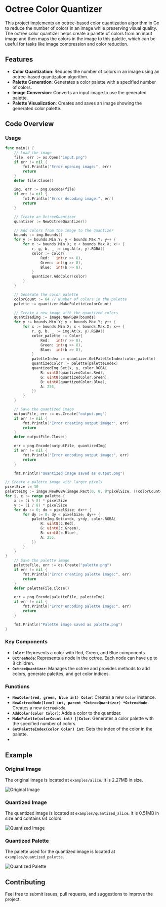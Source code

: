 # Octree Color Quantizer

This project implements an octree-based color quantization algorithm in Go to reduce the number of colors in an image while preserving visual quality. The octree color quantizer helps create a palette of colors from an input image and then maps the colors in the image to this palette, which can be useful for tasks like image compression and color reduction.

## Features

- **Color Quantization**: Reduces the number of colors in an image using an octree-based quantization algorithm.
- **Palette Generation**: Generates a color palette with a specified number of colors.
- **Image Conversion**: Converts an input image to use the generated palette.
- **Palette Visualization**: Creates and saves an image showing the generated color palette.

## Code Overview

### Usage

```go
func main() {
    // Load the image
    file, err := os.Open("input.png")
    if err != nil {
        fmt.Println("Error opening image:", err)
        return
    }
    defer file.Close()

    img, err := png.Decode(file)
    if err != nil {
        fmt.Println("Error decoding image:", err)
        return
    }

    // Create an OctreeQuantizer
    quantizer := NewOctreeQuantizer()

    // Add colors from the image to the quantizer
    bounds := img.Bounds()
    for y := bounds.Min.Y; y < bounds.Max.Y; y++ {
        for x := bounds.Min.X; x < bounds.Max.X; x++ {
            r, g, b, _ := img.At(x, y).RGBA()
            color := Color{
                Red:   int(r >> 8),
                Green: int(g >> 8),
                Blue:  int(b >> 8),
            }
            quantizer.AddColor(color)
        }
    }

    // Generate the color palette
    colorCount := 64 // Number of colors in the palette
    palette := quantizer.MakePalette(colorCount)

    // Create a new image with the quantized colors
    quantizedImg := image.NewRGBA(bounds)
    for y := bounds.Min.Y; y < bounds.Max.Y; y++ {
        for x := bounds.Min.X; x < bounds.Max.X; x++ {
            r, g, b, _ := img.At(x, y).RGBA()
            color_palette := Color{
                Red:   int(r >> 8),
                Green: int(g >> 8),
                Blue:  int(b >> 8),
            }
            paletteIndex := quantizer.GetPaletteIndex(color_palette)
            quantizedColor := palette[paletteIndex]
            quantizedImg.Set(x, y, color.RGBA{
                R: uint8(quantizedColor.Red),
                G: uint8(quantizedColor.Green),
                B: uint8(quantizedColor.Blue),
                A: 255,
            })
        }
    }

    // Save the quantized image
    outputFile, err := os.Create("output.png")
    if err != nil {
        fmt.Println("Error creating output image:", err)
        return
    }
    defer outputFile.Close()

    err = png.Encode(outputFile, quantizedImg)
    if err != nil {
        fmt.Println("Error encoding output image:", err)
        return
    }

    fmt.Println("Quantized image saved as output.png")

// Create a palette image with larger pixels
pixelSize := 10
paletteImg := image.NewRGBA(image.Rect(0, 0, 8*pixelSize, ((colorCount+7)/8)*pixelSize))
for i, c := range palette {
    x := (i % 8) * pixelSize
    y := (i / 8) * pixelSize
    for dx := 0; dx < pixelSize; dx++ {
        for dy := 0; dy < pixelSize; dy++ {
            paletteImg.Set(x+dx, y+dy, color.RGBA{
                R: uint8(c.Red),
                G: uint8(c.Green),
                B: uint8(c.Blue),
                A: 255,
            })
        }
    }
}
    // Save the palette image
    paletteFile, err := os.Create("palette.png")
    if err != nil {
        fmt.Println("Error creating palette image:", err)
        return
    }
    defer paletteFile.Close()

    err = png.Encode(paletteFile, paletteImg)
    if err != nil {
        fmt.Println("Error encoding palette image:", err)
        return
    }

    fmt.Println("Palette image saved as palette.png")
}
```

### Key Components

- **`Color`**: Represents a color with Red, Green, and Blue components.
- **`OctreeNode`**: Represents a node in the octree. Each node can have up to 8 children.
- **`OctreeQuantizer`**: Manages the octree and provides methods to add colors, generate palettes, and get color indices.

### Functions

- **`NewColor(red, green, blue int) Color`**: Creates a new `Color` instance.
- **`NewOctreeNode(level int, parent *OctreeQuantizer) *OctreeNode`**: Creates a new `OctreeNode`.
- **`AddColor(color Color)`**: Adds a color to the quantizer.
- **`MakePalette(colorCount int) []Color`**: Generates a color palette with the specified number of colors.
- **`GetPaletteIndex(color Color) int`**: Gets the index of the color in the palette.
- 
## Example

### Original Image
The original image is located at `examples/alice`. It is 2.27MB in size.

![Original Image](examples/alice.png)

### Quantized Image
The quantized image is located at `examples/quantized_alice`. It is 0.51MB in size and contains 64 colors.

![Quantized Image](examples/quantized_alice.png)

### Quantized Palette
The palette used for the quantized image is located at `examples/quantized_palette`.

![Quantized Palette](examples/quantized_palette.png)

## Contributing

Feel free to submit issues, pull requests, and suggestions to improve the project.
